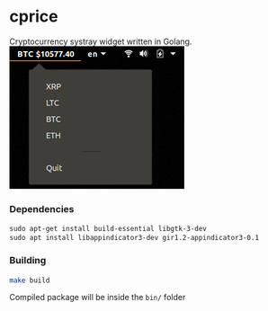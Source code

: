 # cprice

Cryptocurrency systray widget written in Golang.  
![demo](https://raw.githubusercontent.com/alyakimenko/cprice/master/assets/app.png)

### Dependencies

```
sudo apt-get install build-essential libgtk-3-dev
sudo apt install libappindicator3-dev gir1.2-appindicator3-0.1
```

### Building
```bash
make build
```

Compiled package will be inside the `bin/` folder
